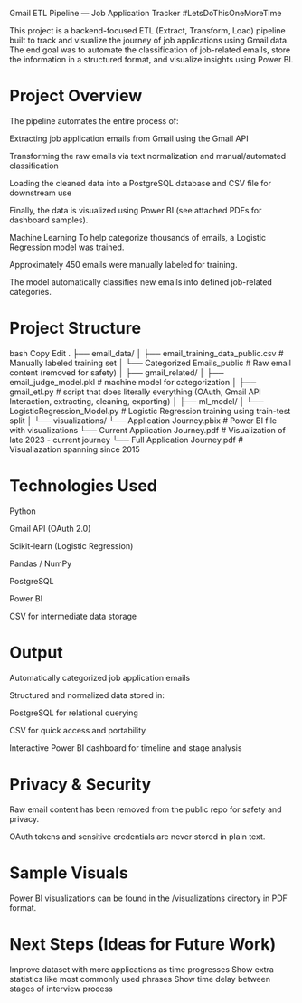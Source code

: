Gmail ETL Pipeline — Job Application Tracker
#LetsDoThisOneMoreTime

This project is a backend-focused ETL (Extract, Transform, Load) pipeline built to track and visualize the journey of job applications using Gmail data. The end goal was to automate the classification of job-related emails, store the information in a structured format, and visualize insights using Power BI.

Project Overview
==========================
The pipeline automates the entire process of:

Extracting job application emails from Gmail using the Gmail API

Transforming the raw emails via text normalization and manual/automated classification

Loading the cleaned data into a PostgreSQL database and CSV file for downstream use

Finally, the data is visualized using Power BI (see attached PDFs for dashboard samples).

Machine Learning
To help categorize thousands of emails, a Logistic Regression model was trained.

Approximately 450 emails were manually labeled for training.

The model automatically classifies new emails into defined job-related categories.

Project Structure
==========================

bash
Copy
Edit
.
├── email_data/
│   ├── email_training_data_public.csv        # Manually labeled training set
│   └── Categorized Emails_public                 # Raw email content (removed for safety)
│
├── gmail_related/
│   ├── email_judge_model.pkl                           # machine model for categorization
│   ├── gmail_etl.py                # script that does literally everything (OAuth, Gmail API Interaction, extracting, cleaning, exporting)
│
├── ml_model/
│   └── LogisticRegression_Model.py                # Logistic Regression training using train-test split
│
└── visualizations/
    └── Application Journey.pbix                    # Power BI file with visualizations
    └── Current Application Journey.pdf             # Visualization of late 2023 - current journey
    └── Full Application Journey.pdf                # Visualiazation spanning since 2015

Technologies Used
==========================
Python

Gmail API (OAuth 2.0)

Scikit-learn (Logistic Regression)

Pandas / NumPy

PostgreSQL

Power BI

CSV for intermediate data storage

Output
==========================
Automatically categorized job application emails

Structured and normalized data stored in:

PostgreSQL for relational querying

CSV for quick access and portability

Interactive Power BI dashboard for timeline and stage analysis

Privacy & Security
==========================
Raw email content has been removed from the public repo for safety and privacy.

OAuth tokens and sensitive credentials are never stored in plain text.

Sample Visuals
==========================
Power BI visualizations can be found in the /visualizations directory in PDF format.

Next Steps (Ideas for Future Work)
==========================
Improve dataset with more applications as time progresses
Show extra statistics like most commonly used phrases
Show time delay between stages of interview process